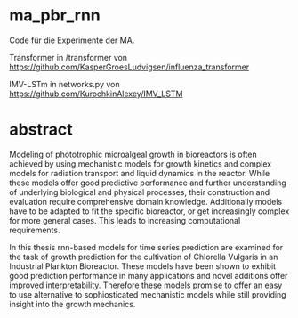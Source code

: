 # ma_pbr_rnn
Code für die Experimente der MA.

Transformer in /transformer von https://github.com/KasperGroesLudvigsen/influenza_transformer

IMV-LSTm in networks.py von https://github.com/KurochkinAlexey/IMV_LSTM

# abstract
Modeling of phototrophic microalgeal growth in bioreactors is often achieved by using mechanistic models for growth kinetics and complex models for radiation transport and liquid dynamics in the reactor. While these models offer good predictive performance and further understanding of underlying biological and physical processes, their construction and evaluation require comprehensive domain knowledge. Additionally models have to be adapted to fit the specific bioreactor, or get increasingly complex for more general cases. This leads to increasing computational requirements. 
    
In this thesis rnn-based models for time series prediction are examined for the task of growth prediction for the cultivation of Chlorella Vulgaris in an Industrial Plankton Bioreactor. These models have been shown to exhibit good prediction performance in many applications and novel additions offer improved interpretability. Therefore these models promise to offer an easy to use alternative to sophiosticated mechanistic models while still providing insight into the growth mechanics. 
